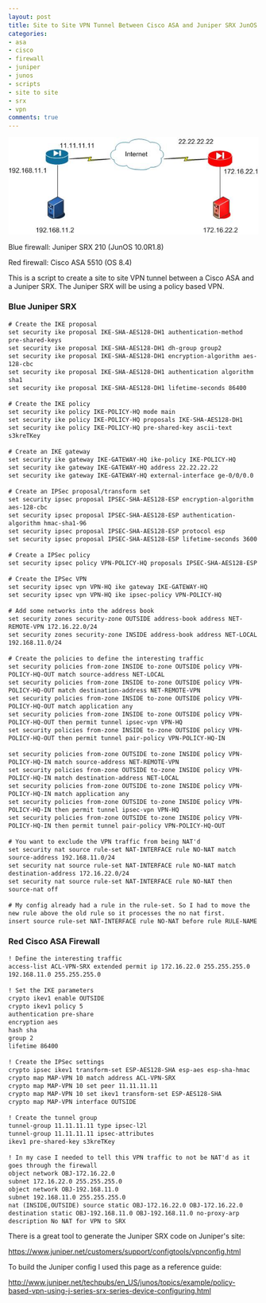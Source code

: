 ```yaml
---
layout: post
title: Site to Site VPN Tunnel Between Cisco ASA and Juniper SRX JunOS
categories:
- asa
- cisco
- firewall
- juniper
- junos
- scripts
- site to site
- srx
- vpn
comments: true
---
```

![ASA Site to site diagram - IMG](/images/asasitetosite.jpg)

Blue firewall: Juniper SRX 210 (JunOS 10.0R1.8)

Red firewall: Cisco ASA 5510 (OS 8.4)

This is a script to create a site to site VPN tunnel between a Cisco ASA and a Juniper SRX. The Juniper SRX will be using a policy based VPN.

### Blue Juniper SRX

```
# Create the IKE proposal
set security ike proposal IKE-SHA-AES128-DH1 authentication-method pre-shared-keys
set security ike proposal IKE-SHA-AES128-DH1 dh-group group2
set security ike proposal IKE-SHA-AES128-DH1 encryption-algorithm aes-128-cbc
set security ike proposal IKE-SHA-AES128-DH1 authentication algorithm sha1
set security ike proposal IKE-SHA-AES128-DH1 lifetime-seconds 86400

# Create the IKE policy
set security ike policy IKE-POLICY-HQ mode main
set security ike policy IKE-POLICY-HQ proposals IKE-SHA-AES128-DH1
set security ike policy IKE-POLICY-HQ pre-shared-key ascii-text s3kreTKey

# Create an IKE gateway
set security ike gateway IKE-GATEWAY-HQ ike-policy IKE-POLICY-HQ
set security ike gateway IKE-GATEWAY-HQ address 22.22.22.22
set security ike gateway IKE-GATEWAY-HQ external-interface ge-0/0/0.0

# Create an IPSec proposal/transform set
set security ipsec proposal IPSEC-SHA-AES128-ESP encryption-algorithm aes-128-cbc
set security ipsec proposal IPSEC-SHA-AES128-ESP authentication-algorithm hmac-sha1-96
set security ipsec proposal IPSEC-SHA-AES128-ESP protocol esp
set security ipsec proposal IPSEC-SHA-AES128-ESP lifetime-seconds 3600

# Create a IPSec policy
set security ipsec policy VPN-POLICY-HQ proposals IPSEC-SHA-AES128-ESP

# Create the IPSec VPN
set security ipsec vpn VPN-HQ ike gateway IKE-GATEWAY-HQ
set security ipsec vpn VPN-HQ ike ipsec-policy VPN-POLICY-HQ

# Add some networks into the address book
set security zones security-zone OUTSIDE address-book address NET-REMOTE-VPN 172.16.22.0/24
set security zones security-zone INSIDE address-book address NET-LOCAL 192.168.11.0/24

# Create the policies to define the interesting traffic
set security policies from-zone INSIDE to-zone OUTSIDE policy VPN-POLICY-HQ-OUT match source-address NET-LOCAL
set security policies from-zone INSIDE to-zone OUTSIDE policy VPN-POLICY-HQ-OUT match destination-address NET-REMOTE-VPN
set security policies from-zone INSIDE to-zone OUTSIDE policy VPN-POLICY-HQ-OUT match application any
set security policies from-zone INSIDE to-zone OUTSIDE policy VPN-POLICY-HQ-OUT then permit tunnel ipsec-vpn VPN-HQ
set security policies from-zone INSIDE to-zone OUTSIDE policy VPN-POLICY-HQ-OUT then permit tunnel pair-policy VPN-POLICY-HQ-IN

set security policies from-zone OUTSIDE to-zone INSIDE policy VPN-POLICY-HQ-IN match source-address NET-REMOTE-VPN
set security policies from-zone OUTSIDE to-zone INSIDE policy VPN-POLICY-HQ-IN match destination-address NET-LOCAL
set security policies from-zone OUTSIDE to-zone INSIDE policy VPN-POLICY-HQ-IN match application any
set security policies from-zone OUTSIDE to-zone INSIDE policy VPN-POLICY-HQ-IN then permit tunnel ipsec-vpn VPN-HQ
set security policies from-zone OUTSIDE to-zone INSIDE policy VPN-POLICY-HQ-IN then permit tunnel pair-policy VPN-POLICY-HQ-OUT

# You want to exclude the VPN traffic from being NAT'd
set security nat source rule-set NAT-INTERFACE rule NO-NAT match source-address 192.168.11.0/24
set security nat source rule-set NAT-INTERFACE rule NO-NAT match destination-address 172.16.22.0/24
set security nat source rule-set NAT-INTERFACE rule NO-NAT then source-nat off

# My config already had a rule in the rule-set. So I had to move the new rule above the old rule so it processes the no nat first.
insert source rule-set NAT-INTERFACE rule NO-NAT before rule RULE-NAME
```

### Red Cisco ASA Firewall

```
! Define the interesting traffic
access-list ACL-VPN-SRX extended permit ip 172.16.22.0 255.255.255.0 192.168.11.0 255.255.255.0

! Set the IKE parameters
crypto ikev1 enable OUTSIDE
crypto ikev1 policy 5
authentication pre-share
encryption aes
hash sha
group 2
lifetime 86400

! Create the IPSec settings
crypto ipsec ikev1 transform-set ESP-AES128-SHA esp-aes esp-sha-hmac
crypto map MAP-VPN 10 match address ACL-VPN-SRX
crypto map MAP-VPN 10 set peer 11.11.11.11
crypto map MAP-VPN 10 set ikev1 transform-set ESP-AES128-SHA
crypto map MAP-VPN interface OUTSIDE

! Create the tunnel group
tunnel-group 11.11.11.11 type ipsec-l2l
tunnel-group 11.11.11.11 ipsec-attributes
ikev1 pre-shared-key s3kreTKey

! In my case I needed to tell this VPN traffic to not be NAT'd as it goes through the firewall
object network OBJ-172.16.22.0
subnet 172.16.22.0 255.255.255.0
object network OBJ-192.168.11.0
subnet 192.168.11.0 255.255.255.0
nat (INSIDE,OUTSIDE) source static OBJ-172.16.22.0 OBJ-172.16.22.0 destination static OBJ-192.168.11.0 OBJ-192.168.11.0 no-proxy-arp description No NAT for VPN to SRX
```

There is a great tool to generate the Juniper SRX code on Juniper's site:

<a href="https://www.juniper.net/customers/support/configtools/vpnconfig.html">https://www.juniper.net/customers/support/configtools/vpnconfig.html</a>

To build the Juniper config I used this page as a reference guide:

<a href="http://www.juniper.net/techpubs/en_US/junos/topics/example/policy-based-vpn-using-j-series-srx-series-device-configuring.html">http://www.juniper.net/techpubs/en_US/junos/topics/example/policy-based-vpn-using-j-series-srx-series-device-configuring.html</a>
